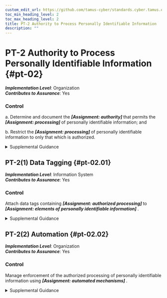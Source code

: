 ```yaml
---
custom_edit_url: https://github.com/tamus-cyber/standards.cyber.tamus.edu/tree/main/static/content/tamus.edu/TAMUS_profile.xml
toc_min_heading_level: 2
toc_max_heading_level: 2
title: PT-2 Authority to Process Personally Identifiable Information
description: ""
---
```


# PT-2 Authority to Process Personally Identifiable Information {#pt-02}

_**Implementation Level**_: Organization\
_**Contributes to Assurance**_: Yes

### Control

a. Determine and document the <strong> <em>[Assignment: authority]</em> </strong> that permits the <strong> <em>[Assignment: processing]</em> </strong> of personally identifiable information; and

b. Restrict the <strong> <em>[Assignment: processing]</em> </strong> of personally identifiable information to only that which is authorized.

<details>
  <summary>Supplemental Guidance</summary>

The processing of personally identifiable information is an operation or set of operations that the information system or organization performs with respect to personally identifiable information across the information life cycle. Processing includes but is not limited to creation, collection, use, processing, storage, maintenance, dissemination, disclosure, and disposal. Processing operations also include logging, generation, and transformation, as well as analysis techniques, such as data mining.

</details>

## PT-2(1) Data Tagging {#pt-02.01}

_**Implementation Level**_: Information System\
_**Contributes to Assurance**_: Yes

### Control

Attach data tags containing <strong> <em>[Assignment: authorized processing]</em> </strong> to <strong> <em>[Assignment: elements of personally identifiable information]</em> </strong>.

<details>
  <summary>Supplemental Guidance</summary>

Data tags support the tracking and enforcement of authorized processing by conveying the types of processing that are authorized along with the relevant elements of personally identifiable information throughout the system. Data tags may also support the use of automated tools.

</details>

## PT-2(2) Automation {#pt-02.02}

_**Implementation Level**_: Organization\
_**Contributes to Assurance**_: Yes

### Control

Manage enforcement of the authorized processing of personally identifiable information using <strong> <em>[Assignment: automated mechanisms]</em> </strong>.

<details>
  <summary>Supplemental Guidance</summary>

Automated mechanisms augment verification that only authorized processing is occurring.

</details>

